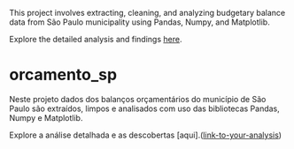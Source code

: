 
This project involves extracting, cleaning, and analyzing budgetary balance data from São Paulo municipality using Pandas, Numpy, and Matplotlib.

Explore the detailed analysis and findings [here](https://medium.com/@carolfazani/o-orçamento-público-do-município-de-são-paulo-uma-análise-exploratória-da-arrecadação-de-receitas-3814a6d1ea22).

# orcamento_sp
Neste projeto dados dos balanços orçamentários do município de São Paulo são extraídos, limpos e analisados com uso das bibliotecas Pandas, Numpy e Matplotlib.

Explore a análise detalhada e as descobertas [aqui].([link-to-your-analysis](https://medium.com/@carolfazani/o-orçamento-público-do-município-de-são-paulo-uma-análise-exploratória-da-arrecadação-de-receitas-3814a6d1ea22))
